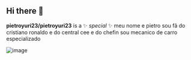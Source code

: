 ## Hi there 👋


**pietroyuri23/pietroyuri23** is a ✨ _special_ ✨ 
meu nome e pietro 
sou fã do cristiano ronaldo e do central cee e do chefin
sou mecanico de carro especializado 

![image](https://github.com/user-attachments/assets/362a4b5d-8703-4c09-a0ef-13b91a27fa9b)

